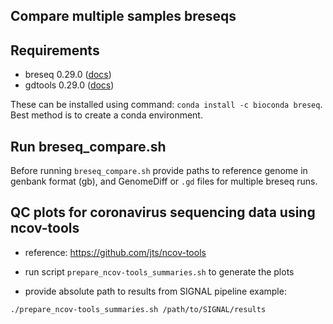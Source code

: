 ## Compare multiple samples breseqs

## Requirements

- breseq 0.29.0  ([docs](https://barricklab.org/twiki/pub/Lab/ToolsBacterialGenomeResequencing/documentation/))
- gdtools 0.29.0 ([docs](https://barricklab.org/twiki/pub/Lab/ToolsBacterialGenomeResequencing/documentation/gd_usage.html))

These can be installed using command: `conda install -c bioconda breseq`. Best method is to create a conda environment.

## Run breseq_compare.sh

Before running `breseq_compare.sh` provide paths to reference genome in genbank format (gb), and GenomeDiff or `.gd` files for multiple breseq runs. 

## QC plots for coronavirus sequencing data using ncov-tools

 - reference: https://github.com/jts/ncov-tools

 - run script `prepare_ncov-tools_summaries.sh` to generate the plots

 - provide absolute path to results from SIGNAL pipeline example:

 ```
 ./prepare_ncov-tools_summaries.sh /path/to/SIGNAL/results
 ```